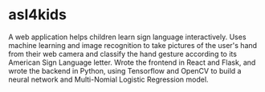 # asl4kids

A web application helps children learn sign language interactively. Uses machine learning and image recognition to take pictures of the user's hand from their web camera and classify the hand gesture according to its American Sign Language letter. Wrote the frontend in React and Flask, and wrote the backend in Python, using Tensorflow and OpenCV to build a neural network and Multi-Nomial Logistic Regression model.
